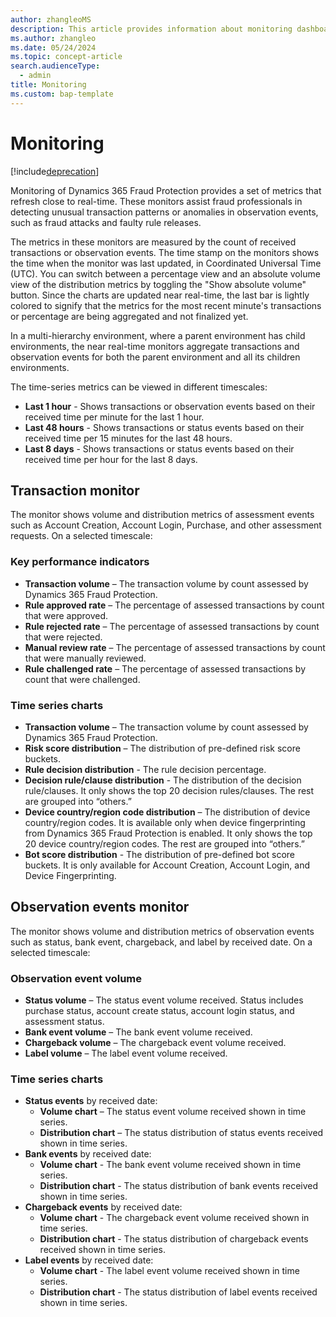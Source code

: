 ```yaml
---
author: zhangleoMS
description: This article provides information about monitoring dashboards in Dynamics 365 Fraud Protection.
ms.author: zhangleo
ms.date: 05/24/2024
ms.topic: concept-article
search.audienceType:
  - admin
title: Monitoring
ms.custom: bap-template
---
```


# Monitoring

[!include[deprecation](includes/deprecation.md)]

Monitoring of Dynamics 365 Fraud Protection provides a set of metrics that refresh close to real-time. These monitors assist fraud professionals in detecting unusual transaction patterns or anomalies in observation events, such as fraud attacks and faulty rule releases.

The metrics in these monitors are measured by the count of received transactions or observation events. The time stamp on the monitors shows the time when the monitor was last updated, in Coordinated Universal Time (UTC). You can switch between a percentage view and an absolute volume view of the distribution metrics by toggling the "Show absolute volume" button. Since the charts are updated near real-time, the last bar is lightly colored to signify that the metrics for the most recent minute's transactions or percentage are being aggregated and not finalized yet.

In a multi-hierarchy environment, where a parent environment has child environments, the near real-time monitors aggregate transactions and observation events for both the parent environment and all its children environments. 

The time-series metrics can be viewed in different timescales: 
- **Last 1 hour** - Shows transactions or observation events based on their received time per minute for the last 1 hour.
- **Last 48 hours** - Shows transactions or status events based on their received time per 15 minutes for the last 48 hours.
- **Last 8 days** - Shows transactions or status events based on their received time per hour for the last 8 days.

## Transaction monitor
The monitor shows volume and distribution metrics of assessment events such as Account Creation, Account Login, Purchase, and other assessment requests. On a selected timescale: 
### Key performance indicators
- **Transaction volume** – The transaction volume by count assessed by Dynamics 365 Fraud Protection.
- **Rule approved rate** – The percentage of assessed transactions by count that were approved.
- **Rule rejected rate** – The percentage of assessed transactions by count that were rejected.
- **Manual review rate** – The percentage of assessed transactions by count that were manually reviewed.
- **Rule challenged rate** – The percentage of assessed transactions by count that were challenged.
### Time series charts
- **Transaction volume** – The transaction volume by count assessed by Dynamics 365 Fraud Protection.
- **Risk score distribution** – The distribution of pre-defined risk score buckets.
- **Rule decision distribution** - The rule decision percentage.
- **Decision rule/clause distribution** - The distribution of the decision rule/clauses. It only shows the top 20 decision rules/clauses. The rest are grouped into “others.”
- **Device country/region code distribution** – The distribution of device country/region codes. It is available only when device fingerprinting from Dynamics 365 Fraud Protection is enabled. It only shows the top 20 device country/region codes. The rest are grouped into “others.”
- **Bot score distribution** - The distribution of pre-defined bot score buckets. It is only available for Account Creation, Account Login, and Device Fingerprinting.

## Observation events monitor
The monitor shows volume and distribution metrics of observation events such as status, bank event, chargeback, and label by received date. On a selected timescale:

### Observation event volume
- **Status volume** – The status event volume received. Status includes purchase status, account create status, account login status, and assessment status. 
- **Bank event volume** – The bank event volume received.
- **Chargeback volume** – The chargeback event volume received.
- **Label volume** – The label event volume received.

### Time series charts
- **Status events** by received date:
  - **Volume chart** – The status event volume received shown in time series.
  - **Distribution chart** – The status distribution of status events received shown in time series.
- **Bank events** by received date:
  - **Volume chart** - The bank event volume received shown in time series.
  - **Distribution chart** - The status distribution of bank events received shown in time series.
- **Chargeback events** by received date:
  - **Volume chart** - The chargeback event volume received shown in time series.
  - **Distribution chart** - The status distribution of chargeback events received shown in time series.
- **Label events** by received date:
  - **Volume chart** - The label event volume received shown in time series.
  - **Distribution chart** - The status distribution of label events received shown in time series.

